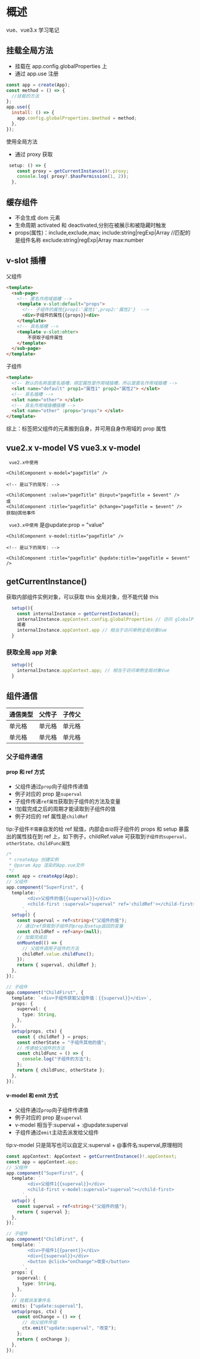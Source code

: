 # 概述

vue、vue3.x 学习笔记

## 挂载全局方法

- 挂载在 app.config.globalProperties 上
- 通过 app.use 注册

```js
const app = create(App);
const method = () => {
  //挂载的方法
};
app.use({
  install: () => {
    app.config.globalProperties.$method = method;
  },
});
```

使用全局方法

- 通过 proxy 获取

```js
 setup: () => {
    const proxy = getCurrentInstance()!.proxy;
    console.log( proxy?.$hasPermission(1, 2));
  },
```

## <keep-alive>缓存组件

- 不会生成 dom 元素
- 生命周期 activated 和 deactivated,分别在被展示和被隐藏时触发
- props(属性)：include,exclude,max;
  include:string|regExp|Array<string> //匹配的是组件名称
  exclude:string|regExp|Array<string>
  max:number

## v-slot 插槽

父组件

```html
<template>
  <sub-page>
    <!-- 匿名作用域插槽 -->
    <template v-slot:default="props">
      <!-- 子组件的属性{prop1:'属性1',prop2:'属性2'}  -->
      <div>子组件的属性{{props}}<div>
    </template>
    <!-- 具名插槽 -->
    <template v-slot:ohter>
        不获取子组件属性
    </template>
  </sub-page>
</template>
```

子组件

```html
<template>
  <!-- 默认的名称是匿名插槽，绑定属性是作用域插槽，所以是匿名作用域插槽 -->
  <slot name="default" prop1="属性1" prop2="属性2"> </slot>
  <!-- 具名插槽 -->
  <slot name="other"> </slot>
  <!-- 具名作用域插槽插槽 -->
  <slot name="other" :props="props"> </slot>
</template>
```

综上：<slot>标签把父组件的元素搬到自身，并可用自身作用域的 prop 属性

## vue2.x v-model VS vue3.x v-model

` vue2.x中使用`

```vue
<ChildComponent v-model="pageTitle" />

<!-- 是以下的简写: -->

<ChildComponent :value="pageTitle" @input="pageTitle = $event" />
或
<ChildComponent :title="pageTitle" @change="pageTitle = $event" />
获取@其他事件
```

` vue3.x中使用`
是@update:prop = "value"

```vue
<ChildComponent v-model:title="pageTitle" />

<!-- 是以下的简写: -->

<ChildComponent :title="pageTitle" @update:title="pageTitle = $event" />
```

## getCurrentInstance()

获取内部组件实例对象，可以获取 this 全局对象，但不能代替 this

```ts
  setup(){
    const internalInstance = getCurrentInstance();
    internalInstance.appContext.config.globalProperties // 访问 globalProperties
    或者
    internalInstance.appContext.app // 相当于访问单例全局对象Vue
  }
```

### 获取全局 app 对象

```ts
  setup(){
    internalInstance.appContext.app; // 相当于访问单例全局对象Vue
  }
```

## 组件通信

| 通信类型 | 父传子 | 子传父 |
| -------- | ------ | ------ |
| 单元格   | 单元格 | 单元格 |
| 单元格   | 单元格 | 单元格 |

### 父子组件通信

#### prop 和 ref 方式

- 父组件通过`prop`向子组件传递值
- 例子对应的 prop 是`superval`
- 子组件传递`ref属性`获取到子组件的方法及变量
- !加载完成之后的周期才能读取到子组件的值
- 例子对应的 ref 属性是`childRef`

tip:子组件`不需要`自发的给 ref 赋值，内部会`自动`将子组件的 props 和 setup 暴露出的属性挂在到 ref 上，如下例子，childRef.value 可获取到`子组件的superval，otherState，childFunc属性`

```ts
/*
 * createApp 创建实例
 * @param App 渲染的App.vue文件
 */
const app = createApp(App);
// 父组件
app.component("SuperFirst", {
  template: `
        <div>父组件的值{{superval}}</div>
        <child-first :superval="superval" ref='childRef'></child-first>
      `,
  setup() {
    const superval = ref<string>("父组件的值");
    // 通过ref获取到子组件的prop及setup返回的变量
    const childRef = ref<any>(null);
    // 加载完成后
    onMounted(() => {
      // 父组件调用子组件的方法
      childRef.value.childFunc();
    });
    return { superval, childRef };
  },
});

// 子组件
app.component("ChildFirst", {
  template: `<div>子组件获取父组件值：{{superval}}</div>`,
  props: {
    superval: {
      type: String,
    },
  },
  setup(props, ctx) {
    const { childRef } = props;
    const otherState = "子组件其他的值";
    // 传递给父组件的方法
    const childFunc = () => {
      console.log("子组件的方法");
    };
    return { childFunc, otherState };
  },
});
```

#### v-model 和 emit 方式

- 父组件通过`prop`向子组件传递值
- 例子对应的 prop 是`superval`
- v-model 相当于:superval + :@update:superval
- 子组件通过`emit`主动去派发给父组件

tip:v-model 只是简写也可以自定义:superval + @事件名:superval,原理相同

```ts
const appContext: AppContext = getCurrentInstance()!.appContext;
const app = appContext.app;
// 父组件
app.component("SuperFirst", {
  template: `
        <div>父组件1{{superval}}</div>
        <child-first v-model:superval="superval"></child-first>
      `,
  setup() {
    const superval = ref<string>("父组件的值");
    return { superval };
  },
});

// 子组件
app.component("ChildFirst", {
  template: `
        <div>子组件1{{parent}}</div>
        <div>{{superval}}</div>
        <button @click="onChange">改变</button>
      `,
  props: {
    superval: {
      type: String,
    },
  },
  // 挂载派发事件名
  emits: ["update:superval"],
  setup(props, ctx) {
    const onChange = () => {
      // 向父组件传值
      ctx.emit("update:superval", "改变");
    };
    return { onChange };
  },
});
```
